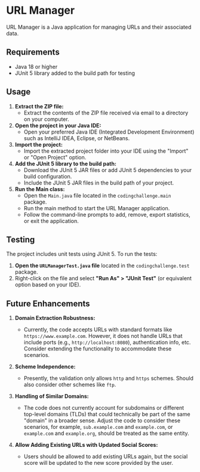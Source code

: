 # URL Manager

URL Manager is a Java application for managing URLs and their associated data.

## Requirements
- Java 18 or higher
- JUnit 5 library added to the build path for testing

## Usage
1. **Extract the ZIP file:**
   - Extract the contents of the ZIP file received via email to a directory on your computer.
2. **Open the project in your Java IDE:**
   - Open your preferred Java IDE (Integrated Development Environment) such as IntelliJ IDEA, Eclipse, or NetBeans.
3. **Import the project:**
   - Import the extracted project folder into your IDE using the "Import" or "Open Project" option.
4. **Add the JUnit 5 library to the build path:**
   - Download the JUnit 5 JAR files or add JUnit 5 dependencies to your build configuration.
   - Include the JUnit 5 JAR files in the build path of your project.
5. **Run the Main class:**
   - Open the `Main.java` file located in the `codingchallenge.main` package.
   - Run the main method to start the URL Manager application.
   - Follow the command-line prompts to add, remove, export statistics, or exit the application.

## Testing
The project includes unit tests using JUnit 5. To run the tests:
1. **Open the `URLManagerTest.java` file** located in the `codingchallenge.test` package.
2. Right-click on the file and select **"Run As" > "JUnit Test"** (or equivalent option based on your IDE).

## Future Enhancements
1. **Domain Extraction Robustness:**
   - Currently, the code accepts URLs with standard formats like `https://www.example.com`. However, it does not handle URLs that include ports (e.g., `http://localhost:8080`), authentication info, etc. Consider extending the functionality to accommodate these scenarios.
   
2. **Scheme Independence:**
   - Presently, the validation only allows `http` and `https` schemes. Should also consider other schemes like `ftp`.
   
3. **Handling of Similar Domains:**
   - The code does not currently account for subdomains or different top-level domains (TLDs) that could technically be part of the same "domain" in a broader sense. Adjust the code to consider these scenarios, for example, `sub.example.com` and `example.com`, or `example.com` and `example.org`, should be treated as the same entity.

4. **Allow Adding Existing URLs with Updated Social Scores:**
   - Users should be allowed to add existing URLs again, but the social score will be updated to the new score provided by the user.
